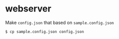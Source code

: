 # webserver

Make `config.json` that based on `sample.config.json`

```
$ cp sample.config.json config.json
```
